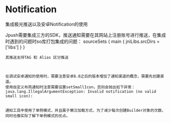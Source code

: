 # Notification
集成极光推送以及安卓Notification的使用

Jpush需要集成三方的SDK，推送通知需要在其网站上注册账号进行推送，在集成时遇到的问题时so库打包集成的问题：
    sourceSets {
        main {
            jniLibs.srcDirs = ['libs']
        }
    }
    
    其推送支持TAG 和 Alias 区分推送
    
    
    
    在调试安卓通知的使用时，需要注意安卓8.0之后的版本增加了通知渠道的概念，需要先创建渠道。
    使用自定义布局通知时注意需要设置setSmallIcon，否则会抛出如下异常：
    java.lang.IllegalArgumentException: Invalid notification (no valid small icon):
    
    
    通知工具中使用了单例模式，并且属于懒汉加载方式，为了减少每次创建Builder对象的次数，同时也像实际了解下单例模式的优点。
    
    
